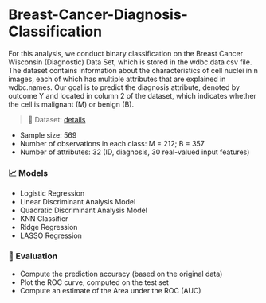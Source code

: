 # Breast-Cancer-Diagnosis-Classification

For this analysis, we conduct binary classification on the Breast Cancer Wisconsin (Diagnostic) Data Set, which is stored in the wdbc.data csv file. The dataset contains information about the characteristics of cell nuclei in n images, each of which has multiple attributes that are explained in wdbc.names. Our goal is to predict the diagnosis attribute, denoted by outcome Y and located in column 2 of the dataset, which indicates whether the cell is malignant (M) or benign (B).

> 📂 Dataset: [details](https://github.com/makaylatang/Breast-Cancer-Diagnosis-Classification/blob/main/data/wdbc.names)
  - Sample size: 569
  - Number of observations in each class: M = 212; B = 357
  - Number of attributes: 32 (ID, diagnosis, 30 real-valued input features)

### 📈 Models
  - Logistic Regression
  - Linear Discriminant Analysis Model
  - Quadratic Discriminant Analysis Model
  - KNN Classifier
  - Ridge Regression
  - LASSO Regression
  
### 📝 Evaluation
  - Compute the prediction accuracy (based on the original data)
  - Plot the ROC curve, computed on the test set
  - Compute an estimate of the Area under the ROC (AUC)



  
